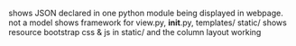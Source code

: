shows JSON declared in one python module being displayed in webpage. not a model
shows framework for view.py, __init__.py, templates/ static/
shows resource bootstrap css & js in static/ and the column layout working

